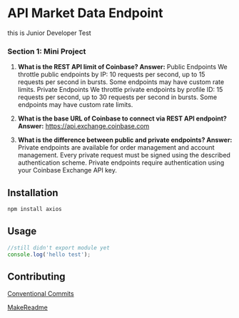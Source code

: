 # API Market Data Endpoint
this is Junior Developer Test 

### Section 1: Mini Project
1. **What is the REST API limit of Coinbase? 
Answer:** Public Endpoints We throttle public endpoints by IP: 10 requests per second, up to 15 requests per second in bursts. Some endpoints may have custom rate limits. Private Endpoints We throttle private endpoints by profile ID: 15 requests per second, up to 30 requests per second in bursts. Some endpoints may have custom rate limits.

2. **What is the base URL of Coinbase to connect via REST API endpoint?
Answer:** https://api.exchange.coinbase.com

3. **What is the difference between public and private endpoints?
Answer:** Private endpoints are available for order management and account management. Every private request must be signed using the described authentication scheme. Private endpoints require authentication using your Coinbase Exchange API key. 


## Installation

```bash
npm install axios
```

## Usage
```javascript
//still didn't export module yet
console.log('hello test');

```

## Contributing
[Conventional Commits](https://www.conventionalcommits.org/en/v1.0.0/#specification)

[MakeReadme](https://www.makeareadme.com)